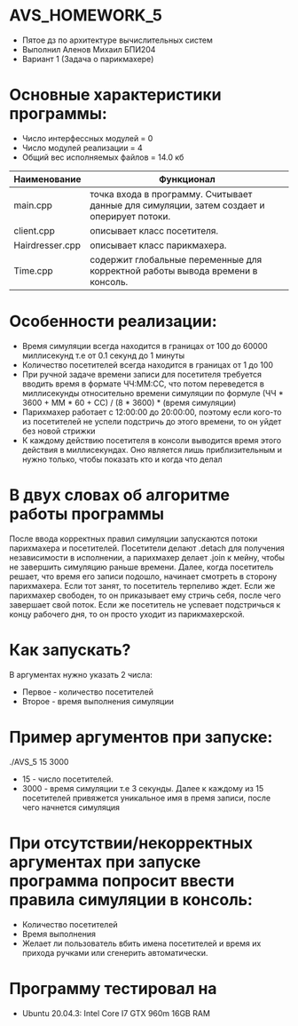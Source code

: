 # AVS_HOMEWORK_5
* Пятое дз по архитектуре вычислительных систем 
* Выполнил Аленов Михаил БПИ204 
* Вариант 1 (Задача о парикмахере)

# Основные характеристики программы:
* Число интерфессных модулей = 0
* Число модулей реализации = 4
* Общий вес исполняемых файлов = 14.0 кб

Наименование | Функционал
-----------------|--------------------------------------------------------
main.cpp | точка входа в программу. Считывает данные для симуляции, затем создает и оперирует потоки.
client.cpp | описывает класс посетителя.
Hairdresser.cpp | описывает класс парикмахера.
Time.cpp | содержит глобальные переменные для корректной работы вывода времени в консоль.


# Особенности реализации:
* Время симуляции всегда находится в границах от 100 до 60000 миллисекунд т.е от 0.1 секунд до 1 минуты
* Количество посетителей всегда находится в границах от 1 до 100
* При ручной задаче времени записи для посетителя требуется вводить время в формате ЧЧ:ММ:СС, что потом переведется в миллисекунды относительно времени симуляции по формуле (ЧЧ * 3600 + ММ * 60 + СС) / (8 * 3600) * (время симуляции) 
* Парихмахер работает с 12:00:00 до 20:00:00, поэтому если кого-то из посетителей не успели подстричь до этого времени, то он уйдет без новой стрижки
* К каждому действию посетителя в консоли выводится время этого действия в миллисекундах. Оно является лишь приблизительным и нужно только, чтобы показать кто и когда что делал

# В двух словах об алгоритме работы программы
После ввода корректных правил симуляции запускаются потоки парихмахера и посетителей.
Посетители делают .detach для получения независимости в исполнении, а парихмахер делает .join к мейну, чтобы не завершить симуляцию раньше времени.
Далее, когда посетитель решает, что время его записи подошло, начинает смотреть в сторону парихмахера. Если тот занят, то посетитель терпеливо ждет. Если же парихмахер свободен, то он приказывает ему стричь себя, после чего завершает свой поток. Если же посетитель не успевает подстричься к концу рабочего дня, то он просто уходит из парикмахерской.

# Как запускать?
В аргументах нужно указать 2 числа: 
* Первое - количество посетителей
* Второе - время выполнения симуляции

# Пример аргументов при запуске:
./AVS_5 15 3000
* 15 - число посетителей.
* 3000 - время симуляции т.е 3 секунды.
Далее к каждому из 15 посетителей привяжется уникальное имя в премя записи, после чего начнется симуляция

# При отсутствии/некорректных аргументах при запуске программа попросит ввести правила симуляции в консоль:
* Количество посетителей
* Время выполнения
* Желает ли пользователь вбить имена посетителей и время их прихода ручками или сгенерить автоматически.

# Программу тестировал на
* Ubuntu 20.04.3: Intel Core I7 GTX 960m 16GB RAM 

